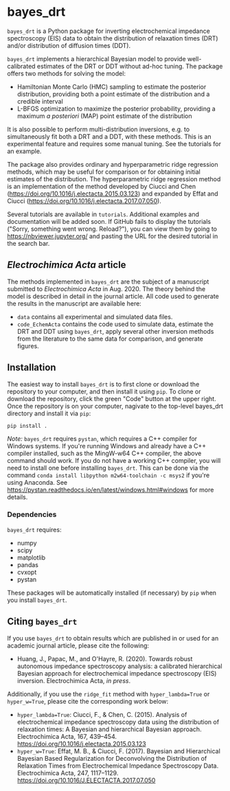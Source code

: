 # bayes_drt
`bayes_drt` is a Python package for inverting  electrochemical impedance spectroscopy (EIS) data to obtain the distribution of relaxation times (DRT) and/or distribution of diffusion times (DDT).

`bayes_drt` implements a hierarchical Bayesian model to provide well-calibrated estimates of the DRT or DDT without ad-hoc tuning. The package offers two methods for solving the model:
* Hamiltonian Monte Carlo (HMC) sampling to estimate the posterior distribution, providing both a point estimate of the distribution and a credible interval
* L-BFGS optimization to maximize the posterior probability, providing a maximum *a posteriori* (MAP) point estimate of the distribution

It is also possible to perform multi-distribution inversions, e.g. to simultaneously fit both a DRT and a DDT, with these methods. This is an experimental feature and requires some manual tuning. See the tutorials for an example.

The package also provides ordinary and hyperparametric ridge regression methods, which may be useful for comparison or for obtaining initial estimates of the distribution. The hyperparametric ridge regression method is an implementation of the method developed by Ciucci and Chen (https://doi.org/10.1016/j.electacta.2015.03.123) and expanded by Effat and Ciucci (https://doi.org/10.1016/j.electacta.2017.07.050).

Several tutorials are available in `tutorials`. Additional examples and documentation will be added soon. If GitHub fails to display the tutorials ("Sorry, something went wrong. Reload?"), you can view them by going to https://nbviewer.jupyter.org/ and pasting the URL for the desired tutorial in the search bar.

## *Electrochimica Acta* article
The methods implemented in `bayes_drt` are the subject of a manuscript submitted to *Electrochimica Acta* in Aug. 2020. The theory behind the model is described in detail in the journal article. All code used to generate the results in the manuscript are available here:
* `data` contains all experimental and simulated data files.
* `code_EchemActa` contains the code used to simulate data, estimate the DRT and DDT using `bayes_drt`, apply several other inversion methods from the literature to the same data for comparison, and generate figures.

## Installation
The easiest way to install `bayes_drt` is to first clone or download the repository to your computer, and then install it using `pip`. To clone or download the repository, click the green "Code" button at the upper right. Once the repository is on your computer, nagivate to the top-level bayes_drt directory and install it via `pip`:

    pip install .
    
*Note:* `bayes_drt` requires `pystan`, which requires a C++ compiler for Windows systems. If you're running Windows and already have a C++ compiler installed, such as the MingW-w64 C++ compiler, the above command should work. If you do not have a working C++ compiler, you will need to install one before installing `bayes_drt`. This can be done via the command `conda install libpython m2w64-toolchain -c msys2` if you're using Anaconda. See https://pystan.readthedocs.io/en/latest/windows.html#windows for more details.

### Dependencies
`bayes_drt` requires:
* numpy
*	scipy
* matplotlib
* pandas
* cvxopt
* pystan

These packages will be automatically installed (if necessary) by `pip` when you install `bayes_drt`.

## Citing `bayes_drt`
If you use `bayes_drt` to obtain results which are published in or used for an academic journal article, please cite the following:
* Huang, J., Papac, M., and O'Hayre, R. (2020). Towards robust autonomous impedance spectroscopy analysis: a calibrated hierarchical Bayesian approach for electrochemical impedance spectroscopy (EIS) inversion. Electrochimica Acta, *in press*.

Additionally, if you use the `ridge_fit` method with `hyper_lambda=True` or `hyper_w=True`, please cite the corresponding work below:
* `hyper_lambda=True`: Ciucci, F., & Chen, C. (2015). Analysis of electrochemical impedance spectroscopy data using the distribution of relaxation times: A Bayesian and hierarchical Bayesian approach. Electrochimica Acta, 167, 439–454. https://doi.org/10.1016/j.electacta.2015.03.123
* `hyper_w=True`: Effat, M. B., & Ciucci, F. (2017). Bayesian and Hierarchical Bayesian Based Regularization for Deconvolving the Distribution of Relaxation Times from Electrochemical Impedance Spectroscopy Data. Electrochimica Acta, 247, 1117–1129. https://doi.org/10.1016/J.ELECTACTA.2017.07.050
